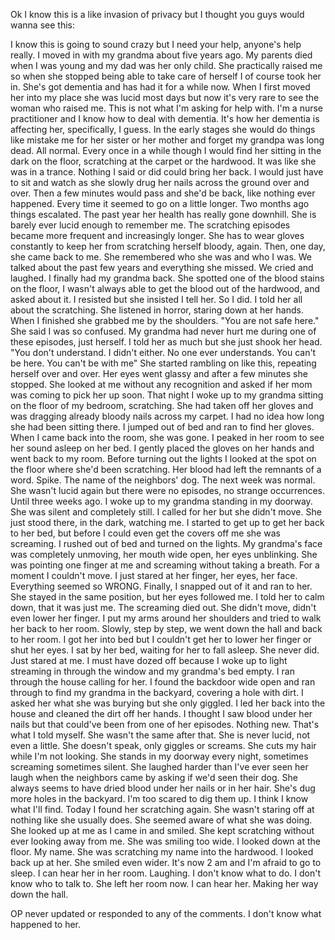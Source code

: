 
Ok I know this is a like invasion of privacy but I thought you guys would wanna see this:

I know this is going to sound crazy but I need your help, anyone's help really. 
I moved in with my grandma about five years ago. My parents died when I was young and my dad was her only child. She practically raised me so when she stopped being able to take care of herself I of course took her in. 
She's got dementia and has had it for a while now. When I first moved her into my place she was lucid most days but now it's very rare to see the woman who raised me. 
This is not what I'm asking for help with. I'm a nurse practitioner and I know how to deal with dementia. It's how her dementia is affecting her, specifically, I guess. 
In the early stages she would do things like mistake me for her sister or her mother and forget my grandpa was long dead. All normal. Every once in a while though I would find her sitting in the dark on the floor, scratching at the carpet or the hardwood. It was like she was in a trance. Nothing I said or did could bring her back. I would just have to sit and watch as she slowly drug her nails across the ground over and over. 
Then a few minutes would pass and she'd be back, like nothing ever happened. Every time it seemed to go on a little longer. 
Two months ago things escalated. The past year her health has really gone downhill. She is barely ever lucid enough to remember me. The scratching episodes became more frequent and increasingly longer. She has to wear gloves constantly to keep her from scratching herself bloody, again. 
Then, one day, she came back to me. She remembered who she was and who I was. We talked about the past few years and everything she missed. We cried and laughed. I finally had my grandma back. 
She spotted one of the blood stains on the floor, I wasn't always able to get the blood out of the hardwood, and asked about it. I resisted but she insisted I tell her. So I did. I told her all about the scratching. She listened in horror, staring down at her hands. When I finished she grabbed me by the shoulders. 
"You are not safe here." She said 
I was so confused. My grandma had never hurt me during one of these episodes, just herself. I told her as much but she just shook her head. 
"You don't understand. I didn't either. No one ever understands. You can't be here. You can't be with me" 
She started rambling on like this, repeating herself over and over. Her eyes went glassy and after a few minutes she stopped. She looked at me without any recognition and asked if her mom was coming to pick her up soon.
That night I woke up to my grandma sitting on the floor of my bedroom, scratching. She had taken off her gloves and was dragging already bloody nails across my carpet. I had no idea how long she had been sitting there. 
I jumped out of bed and ran to find her gloves. When I came back into the room, she was gone. I peaked in her room to see her sound asleep on her bed. I gently placed the gloves on her hands and went back to my room. Before turning out the lights I looked at the spot on the floor where she'd been scratching. Her blood had left the remnants of a word. Spike. The name of the neighbors' dog. 
The next week was normal. She wasn't lucid again but there were no episodes, no strange occurrences. Until three weeks ago. 
I woke up to my grandma standing in my doorway. She was silent and completely still. I called for her but she didn't move. She just stood there, in the dark, watching me. 
I started to get up to get her back to her bed, but before I could even get the covers off me she was screaming. 
I rushed out of bed and turned on the lights. My grandma's face was completely unmoving, her mouth wide open, her eyes unblinking. She was pointing one finger at me and screaming without taking a breath. For a moment I couldn't move. I just stared at her finger, her eyes, her face. Everything seemed so WRONG. Finally, I snapped out of it and ran to her. 
She stayed in the same position, but her eyes followed me. I told her to calm down, that it was just me. The screaming died out. She didn't move, didn't even lower her finger. I put my arms around her shoulders and tried to walk her back to her room. 
Slowly, step by step, we went down the hall and back to her room. I got her into bed but I couldn't get her to lower her finger or shut her eyes. I sat by her bed, waiting for her to fall asleep. She never did. Just stared at me.
I must have dozed off because I woke up to light streaming in through the window and my grandma's bed empty. 
I ran through the house calling for her. I found the backdoor wide open and ran through to find my grandma in the backyard, covering a hole with dirt. 
I asked her what she was burying but she only giggled. I led her back into the house and cleaned the dirt off her hands. I thought I saw blood under her nails but that could've been from one of her episodes. Nothing new. That's what I told myself. 
She wasn't the same after that. She is never lucid, not even a little. She doesn't speak, only giggles or screams. She cuts my hair while I'm not looking. She stands in my doorway every night, sometimes screaming sometimes silent. She laughed harder than I've ever seen her laugh when the neighbors came by asking if we'd seen their dog. She always seems to have dried blood under her nails or in her hair. She's dug more holes in the backyard. I'm too scared to dig them up. I think I know what I'll find. 
Today I found her scratching again. She wasn't staring off at nothing like she usually does. She seemed aware of what she was doing. She looked up at me as I came in and smiled. She kept scratching without ever looking away from me. She was smiling too wide. I looked down at the floor. My name. She was scratching my name into the hardwood. I looked back up at her. She smiled even wider. 
It's now 2 am and I'm afraid to go to sleep. I can hear her in her room. Laughing. I don't know what to do. I don't know who to talk to. 
She left her room now. I can hear her. Making her way down the hall. 

OP never updated or responded to any of the comments. I don't know what happened to her.